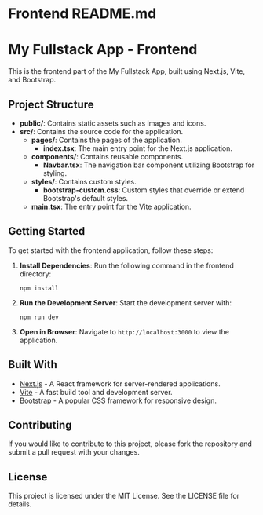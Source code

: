 # Frontend README.md

# My Fullstack App - Frontend

This is the frontend part of the My Fullstack App, built using Next.js, Vite, and Bootstrap. 

## Project Structure

- **public/**: Contains static assets such as images and icons.
- **src/**: Contains the source code for the application.
  - **pages/**: Contains the pages of the application.
    - **index.tsx**: The main entry point for the Next.js application.
  - **components/**: Contains reusable components.
    - **Navbar.tsx**: The navigation bar component utilizing Bootstrap for styling.
  - **styles/**: Contains custom styles.
    - **bootstrap-custom.css**: Custom styles that override or extend Bootstrap's default styles.
  - **main.tsx**: The entry point for the Vite application.

## Getting Started

To get started with the frontend application, follow these steps:

1. **Install Dependencies**: 
   Run the following command in the frontend directory:
   ```
   npm install
   ```

2. **Run the Development Server**: 
   Start the development server with:
   ```
   npm run dev
   ```

3. **Open in Browser**: 
   Navigate to `http://localhost:3000` to view the application.

## Built With

- [Next.js](https://nextjs.org/) - A React framework for server-rendered applications.
- [Vite](https://vitejs.dev/) - A fast build tool and development server.
- [Bootstrap](https://getbootstrap.com/) - A popular CSS framework for responsive design.

## Contributing

If you would like to contribute to this project, please fork the repository and submit a pull request with your changes.

## License

This project is licensed under the MIT License. See the LICENSE file for details.